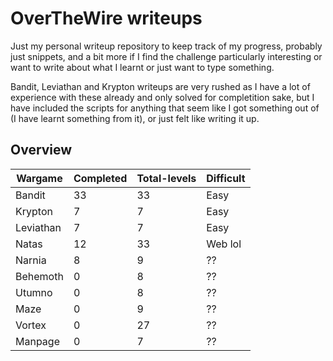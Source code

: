 # OverTheWire writeups

Just my personal writeup repository to keep track of my progress, probably just snippets, and a bit more if I find the challenge particularly interesting or want to write about what I learnt or just want to type something.

Bandit, Leviathan and Krypton writeups are very rushed as I have a lot of experience with these already and only solved for completition sake, but I have included the scripts for anything that seem like I got something out of (I have learnt something from it), or just felt like writing it up.

## Overview

| Wargame   | Completed | Total-levels | Difficult |
| --------- | --------- | ------------ | --------- |
| Bandit    | 33        | 33           | Easy      |
| Krypton   | 7         | 7            | Easy      |
| Leviathan | 7         | 7            | Easy      |
| Natas     | 12        | 33           | Web lol   |
| Narnia    | 8         | 9            | ??        |
| Behemoth  | 0         | 8            | ??        |
| Utumno    | 0         | 8            | ??        |
| Maze      | 0         | 9            | ??        |
| Vortex    | 0         | 27           | ??        |
| Manpage          | 0          |     7         |   ??        |
